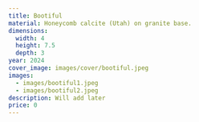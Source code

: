 ```yaml
---
title: Bootiful
material: Honeycomb calcite (Utah) on granite base.
dimensions:
  width: 4
  height: 7.5
  depth: 3
year: 2024
cover_image: images/cover/bootiful.jpeg
images:
  - images/bootiful1.jpeg
  - images/bootiful2.jpeg
description: Will add later
price: 0
---
```

